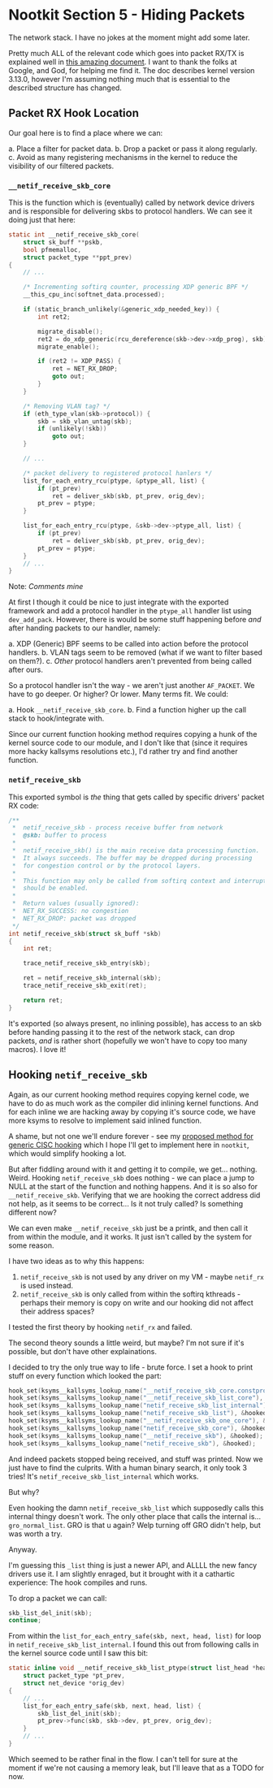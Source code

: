 # Nootkit Section 5 - Hiding Packets

The network stack. I have no jokes at the moment might add some later.

Pretty much ALL of the relevant code which goes into packet RX/TX is explained well in
[this amazing document](https://blog.packagecloud.io/monitoring-tuning-linux-networking-stack-receiving-data/).
I want to thank the folks at Google, and God, for helping me find it.
The doc describes kernel version 3.13.0, however I'm assuming nothing much that is essential to the described structure
has changed.

## Packet RX Hook Location

Our goal here is to find a place where we can:

a. Place a filter for packet data.
b. Drop a packet or pass it along regularly.
c. Avoid as many registering mechanisms in the kernel to reduce the visibility of our filtered packets.

### `__netif_receive_skb_core`

This is the function which is (eventually) called by network device drivers and is responsible for
delivering skbs to protocol handlers. We can see it doing just that here:

```C
static int __netif_receive_skb_core(
    struct sk_buff **pskb,
    bool pfmemalloc,
    struct packet_type **ppt_prev)
{
    // ...

    /* Incrementing softirq counter, processing XDP generic BPF */
    __this_cpu_inc(softnet_data.processed);

    if (static_branch_unlikely(&generic_xdp_needed_key)) {
        int ret2;

        migrate_disable();
        ret2 = do_xdp_generic(rcu_dereference(skb->dev->xdp_prog), skb);
        migrate_enable();

        if (ret2 != XDP_PASS) {
            ret = NET_RX_DROP;
            goto out;
        }
    }

    /* Removing VLAN tag? */
    if (eth_type_vlan(skb->protocol)) {
        skb = skb_vlan_untag(skb);
        if (unlikely(!skb))
            goto out;
    }

    // ...

    /* packet delivery to registered protocol hanlers */
    list_for_each_entry_rcu(ptype, &ptype_all, list) {
        if (pt_prev)
            ret = deliver_skb(skb, pt_prev, orig_dev);
        pt_prev = ptype;
    }

    list_for_each_entry_rcu(ptype, &skb->dev->ptype_all, list) {
        if (pt_prev)
            ret = deliver_skb(skb, pt_prev, orig_dev);
        pt_prev = ptype;
    }
    // ...
}
```

Note: _Comments mine_

At first I though it could be nice to just integrate with the exported framework and add a
protocol handler in the `ptype_all` handler list using `dev_add_pack`. However, there is would be some stuff
happening before _and_ after handing packets to our handler, namely:

a. XDP (Generic) BPF seems to be called into action before the protocol handlers.
b. VLAN tags seem to be removed (what if we want to filter based on them?).
c. _Other_ protocol handlers aren't prevented from being called after ours.

So a protocol handler isn't the way - we aren't just another `AF_PACKET`. We have to go deeper. Or higher? Or lower. Many terms fit.
We could:

a. Hook `__netif_receive_skb_core`.
b. Find a function higher up the call stack to hook/integrate with.

Since our current function hooking method requires copying a hunk of the kernel source code to our module,
and I don't like that (since it requires more hacky kallsyms resolutions etc.), I'd rather try and find
another function.

### `netif_receive_skb`

This exported symbol is _the_ thing that gets called by specific drivers' packet RX code:

```C
/**
 *  netif_receive_skb - process receive buffer from network
 *  @skb: buffer to process
 *
 *  netif_receive_skb() is the main receive data processing function.
 *  It always succeeds. The buffer may be dropped during processing
 *  for congestion control or by the protocol layers.
 *
 *  This function may only be called from softirq context and interrupts
 *  should be enabled.
 *
 *  Return values (usually ignored):
 *  NET_RX_SUCCESS: no congestion
 *  NET_RX_DROP: packet was dropped
 */
int netif_receive_skb(struct sk_buff *skb)
{
    int ret;

    trace_netif_receive_skb_entry(skb);

    ret = netif_receive_skb_internal(skb);
    trace_netif_receive_skb_exit(ret);

    return ret;
}
```

It's exported (so always present, no inlining possible), has access to an skb before handing passing it to the rest of the
network stack, can drop packets, _and_ is rather short (hopefully we won't have to copy too many macros). I love it!

## Hooking `netif_receive_skb`

Again, as our current hooking method requires copying kernel code, we have to do as much work as the compiler
did inlining kernel functions. And for each inline we are hacking away by copying it's source code,
we have more ksyms to resolve to implement said inlined function.

A shame, but not one we'll endure forever - see my [proposed method for generic CISC hooking](./generic_CISC_hooking.md)
which I hope I'll get to implement here in `nootkit`, which would simplify hooking a lot.

But after fiddling around with it and getting it to compile, we get... nothing. Weird. Hooking `netif_receive_skb`
does nothing - we can place a jump to NULL at the start of the function and nothing happens.
And it is so also for `__netif_receive_skb`. Verifying that we are hooking the correct address did not help,
as it seems to be correct... Is it not truly called? Is something different now?

We can even make `__netif_receive_skb` just be a printk, and then call it from within the module, and it works.
It just isn't called by the system for some reason.

I have two ideas as to why this happens:

1. `netif_receive_skb` is not used by any driver on my VM - maybe `netif_rx` is used instead.
2. `netif_receive_skb` is only called from within the softirq kthreads - perhaps their memory is copy on write
    and our hooking did not affect their address spaces?

I tested the first theory by hooking `netif_rx` and failed.

The second theory sounds a little weird, but maybe? I'm not sure if it's possible, but don't have other explainations.

I decided to try the only true way to life - brute force. I set a hook to print stuff on every function which looked the part:

```C
hook_set(ksyms__kallsyms_lookup_name("__netif_receive_skb_core.constprop.0"), &hooked);
hook_set(ksyms__kallsyms_lookup_name("__netif_receive_skb_list_core"), &hooked);
hook_set(ksyms__kallsyms_lookup_name("netif_receive_skb_list_internal"), &hooked);
hook_set(ksyms__kallsyms_lookup_name("netif_receive_skb_list"), &hooked);
hook_set(ksyms__kallsyms_lookup_name("__netif_receive_skb_one_core"), &hooked);
hook_set(ksyms__kallsyms_lookup_name("netif_receive_skb_core"), &hooked);
hook_set(ksyms__kallsyms_lookup_name("__netif_receive_skb"), &hooked);
hook_set(ksyms__kallsyms_lookup_name("netif_receive_skb"), &hooked);
```

And indeed packets stopped being received, and stuff was printed. Now we just have to find the culprits.
With a human binary search, it only took 3 tries! It's `netif_receive_skb_list_internal` which works.

But why?

Even hooking the damn `netif_receive_skb_list` which supposedly calls this internal thingy doesn't work.
The only other place that calls the internal is... `gro_normal_list`. GRO is that u again?
Welp turning off GRO didn't help, but was worth a try.

Anyway.

I'm guessing this `_list` thing is just a newer API, and ALLLL the new fancy drivers use it. I am slightly enraged,
but it brought with it a cathartic experience: The hook compiles and runs.

To drop a packet we can call:

```C
skb_list_del_init(skb);
continue;
```

From within the `list_for_each_entry_safe(skb, next, head, list)` for loop in `netif_receive_skb_list_internal`.
I found this out from following calls in the kernel source code until I saw this bit:

```C
static inline void __netif_receive_skb_list_ptype(struct list_head *head,
    struct packet_type *pt_prev,
    struct net_device *orig_dev)
{
    // ...
    list_for_each_entry_safe(skb, next, head, list) {
        skb_list_del_init(skb);
        pt_prev->func(skb, skb->dev, pt_prev, orig_dev);
    }
    // ...
}
```

Which seemed to be rather final in the flow. I can't tell for sure at the moment if we're not causing a memory leak,
but I'll leave that as a TODO for now.
